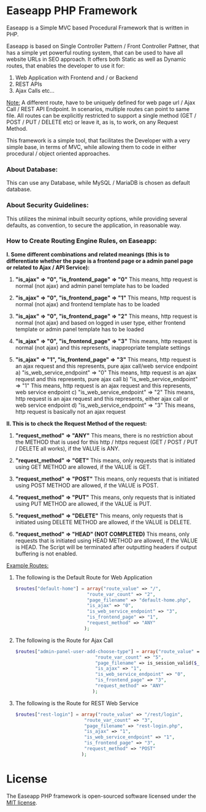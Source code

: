 # Easeapp PHP Framework

Easeapp is a Simple MVC based Procedural Framework that is written in PHP.

Easeapp is based on Single Controller Pattern / Front Controller Pattner, that has a simple yet powerful routing system, that can be used to have all website URLs in SEO approach. It offers both Static as well as Dynamic routes, that enables the developer to use it for:

1. Web Application with Frontend and / or Backend
2. REST APIs
3. Ajax Calls etc...

<u>Note:</u> A different route, have to be uniquely defined for web page url / Ajax Call / REST API Endpoint. In scenarios, multiple routes can point to same file. All routes can be explicitly restricted to support a single method (GET / POST / PUT / DELETE etc) or leave it, as is, to work, on any Request Method.
 
This framework is a simple tool, that facilitates the Developer with a very simple base, in terms of MVC, while allowing them to code in either procedural / object oriented approaches.

### About Database:
This can use any Database, while MySQL / MariaDB is chosen as default database.

### About Security Guidelines:
This utilizes the minimal inbuilt security options, while providing several defaults, as convention, to secure the application, in reasonable way.


### How to Create Routing Engine Rules, on Easeapp:

 **I. Some different combinations and related meanings (this is to differentiate whether the page is a frontend page or a admin panel page or related to Ajax / API Service):**
 
 1) **"is_ajax" => "0", "is_frontend_page" => "0"**
 This means, http request is normal (not ajax) and admin panel template has to be loaded

 2) **"is_ajax" => "0", "is_frontend_page" => "1"**
 This means, http request is normal (not ajax) and frontend template has to be loaded

 3) **"is_ajax" => "0", "is_frontend_page" => "2"**
 This means, http request is normal (not ajax) and based on logged in user type, either frontend template or admin panel template has to be loaded

 4) **"is_ajax" => "0", "is_frontend_page" => "3"**
 This means, http request is normal (not ajax) and this represents, inappropriate template settings

 5) **"is_ajax" => "1", "is_frontend_page" => "3"**
 This means, http request is an ajax request and this represents, pure ajax call/web service endpoint
 a) "is_web_service_endpoint" => "0"
 This means, http request is an ajax request and this represents, pure ajax call
 b) "is_web_service_endpoint" => "1"
 This means, http request is an ajax request and this represents, web service endpoint
 c) "is_web_service_endpoint" => "2"
 This means, http request is an ajax request and this represents, either ajax call or web service endpoint
 d) "is_web_service_endpoint" => "3"
 This means, http request is basically not an ajax request
  

 
 
 **II. This is to check the Request Method of the request:**
 
 1) **"request_method" => "ANY"**
 This means, there is no restriction about the METHOD that is used for this http / https request (GET / POST / PUT / DELETE all works), if the VALUE is ANY.
 
 2) **"request_method" => "GET"**
 This means, only requests that is initiated using GET METHOD are allowed, if the VALUE is GET.
 
 3) **"request_method" => "POST"**
 This means, only requests that is initiated using POST METHOD are allowed, if the VALUE is POST.
 
 4) **"request_method" => "PUT"**
 This means, only requests that is initiated using PUT METHOD are allowed, if the VALUE is PUT.
 
 5) **"request_method" => "DELETE"**
 This means, only requests that is initiated using DELETE METHOD are allowed, if the VALUE is DELETE.
 
 6) **"request_method" => "HEAD" (NOT COMPLETED)**
 This means, only requests that is initiated using HEAD METHOD are allowed, if the VALUE is HEAD. The Script will be terminated after outputting headers if output buffering is not enabled.
 

 <u>Example Routes:</u>
 
 1) The following is the Default Route for Web Application
 
    ```php
	$routes["default-home"] = array("route_value" => "/",
							  "route_var_count" => "2",
							  "page_filename" => "default-home.php",
                              "is_ajax" => "0",
						      "is_web_service_endpoint" => "3",
                              "is_frontend_page" => "1",
                              "request_method" => "ANY"                                    
                             );
	```

2) The following is the Route for Ajax Call
 
    ```php
	$routes["admin-panel-user-add-choose-type"] = array("route_value" => "/admin-panel/user/add/choose-type",
								 "route_var_count" => "5",
								 "page_filename" => is_session_valid($_SESSION['loggedin'], "admin-panel-user-add-choose-type.php"),
								 "is_ajax" => "1",
						         "is_web_service_endpoint" => "0",
								 "is_frontend_page" => "3",
								 "request_method" => "ANY"                                    
								); 
	```	
					   
3) The following is the Route for REST Web Service
 
    ```php
	$routes["rest-login"] = array("route_value" => "/rest/login",
							 "route_var_count" => "3",
							 "page_filename" => "rest-login.php",
							 "is_ajax" => "1",
                             "is_web_service_endpoint" => "1",
							 "is_frontend_page" => "3",
                             "request_method" => "POST"                                    
							);	
	```	

# License
The Easeapp PHP framework is open-sourced software licensed under the [MIT license](https://opensource.org/licenses/MIT "MIT License").
